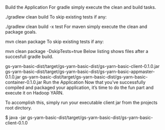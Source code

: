 Build the Application
For gradle simply execute the clean and build tasks.

./gradlew clean build
To skip existing tests if any:

./gradlew clean build -x test
For maven simply execute the clean and package goals.

mvn clean package
To skip existing tests if any:

mvn clean package -DskipTests=true
Below listing shows files after a succesfull gradle build.

gs-yarn-basic-dist/target/gs-yarn-basic-dist/gs-yarn-basic-client-0.1.0.jar
gs-yarn-basic-dist/target/gs-yarn-basic-dist/gs-yarn-basic-appmaster-0.1.0.jar
gs-yarn-basic-dist/target/gs-yarn-basic-dist/gs-yarn-basic-container-0.1.0.jar
Run the Application
Now that you’ve successfully compiled and packaged your application, it’s time to do the fun part and execute it on Hadoop YARN.

To accomplish this, simply run your executable client jar from the projects root dirctory.


$ java -jar gs-yarn-basic-dist/target/gs-yarn-basic-dist/gs-yarn-basic-client-0.1.0
